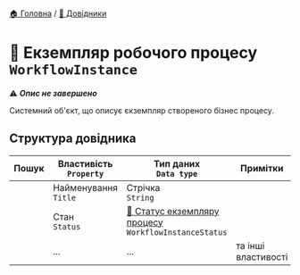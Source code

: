 ﻿[🏠 Головна](../README.MD) / [📘 Довідники](./README.MD)  

# 📘 Екземпляр робочого процесу `WorkflowInstance`

⚠️ ***Опис не завершено***

Системний об'єкт, що описує єкземпляр створеного бізнес процесу.

## Структура довідника

| Пошук | Властивість </br> `Property` | Тип даних </br> `Data type` | Примітки |
| --- | --- | --- | --- |
|  | Найменування </br> `Title` | Стрічка </br> `String` |  |
|  | Стан </br> `Status` | [🎲 Статус екземпляру процесу](../Enums/WorkflowInstanceStatus.md) </br> `WorkflowInstanceStatus` |  |
|  | ... | ... | та інші властивості |
